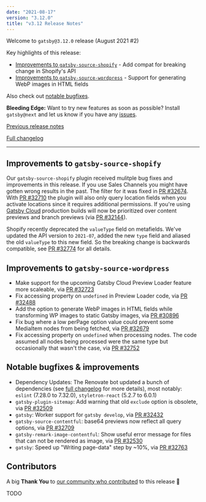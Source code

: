 ```yaml
---
date: "2021-08-17"
version: "3.12.0"
title: "v3.12 Release Notes"
---
```


Welcome to `gatsby@3.12.0` release (August 2021 #2)

Key highlights of this release:

- [Improvements to `gatsby-source-shopify`](#improvements-to-gatsby-source-shopify) - Add compat for breaking change in Shopify's API
- [Improvements to `gatsby-source-wordpress`](#improvements-to-gatsby-source-wordpress) - Support for generating WebP images in HTML fields

Also check out [notable bugfixes](#notable-bugfixes--improvements).

**Bleeding Edge:** Want to try new features as soon as possible? Install `gatsby@next` and let us know
if you have any [issues](https://github.com/gatsbyjs/gatsby/issues).

[Previous release notes](/docs/reference/release-notes/v3.11)

[Full changelog](https://github.com/gatsbyjs/gatsby/compare/gatsby@3.12.0-next.0...gatsby@3.12.0)

---

## Improvements to `gatsby-source-shopify`

Our `gatsby-source-shopify` plugin received mulitple bug fixes and improvements in this release. If you use Sales Channels you might have gotten wrong results in the past. The filter for it was fixed in [PR #32674](https://github.com/gatsbyjs/gatsby/pull/32674). With [PR #32710](https://github.com/gatsbyjs/gatsby/pull/32710) the plugin will also only query location fields when you activate locations since it requires additional permissions. If you're using [Gatsby Cloud](https://www.gatsbyjs.com/products/cloud/) production builds will now be prioritized over content previews and branch previews (via [PR #32144](https://github.com/gatsbyjs/gatsby/pull/32144)).

Shopify recently deprecated the `valueType` field on metafields. We've updated the API version to `2021-07`, added the new `type` field and aliased the old `valueType` to this new field. So the breaking change is backwards compatible, see [PR #32774](https://github.com/gatsbyjs/gatsby/pull/32774) for all details.

## Improvements to `gatsby-source-wordpress`

- Make support for the upcoming Gatsby Cloud Preview Loader feature more scaleable, via [PR #32723](https://github.com/gatsbyjs/gatsby/pull/32723)
- Fix accessing property on `undefined` in Preview Loader code, via [PR #32488](https://github.com/gatsbyjs/gatsby/pull/32488)
- Add the option to generate WebP images in HTML fields while transforming WP images to static Gatsby images, via [PR #30896](https://github.com/gatsbyjs/gatsby/pull/30896)
- Fix bug where a low perPage option value could prevent some MediaItem nodes from being fetched, via [PR #32679](https://github.com/gatsbyjs/gatsby/pull/32679)
- Fix accessing property on `undefined` when processing nodes. The code assumed all nodes being processed were the same type but occasionally that wasn't the case, via [PR #32752](https://github.com/gatsbyjs/gatsby/pull/32752)

## Notable bugfixes & improvements

- Dependency Updates: The Renovate bot updated a bunch of dependencies (see [full changelog](https://github.com/gatsbyjs/gatsby/compare/gatsby@3.12.0-next.0...gatsby@3.12.0) for more details), most notably: `eslint` (7.28.0 to 7.32.0), `styletron-react` (5.2.7 to 6.0.1)
- `gatsby-plugin-sitemap`: Add warning that old `exclude` option is obsolete, via [PR #32509](https://github.com/gatsbyjs/gatsby/pull/32509)
- `gatsby`: Worker support for `gatsby develop`, via [PR #32432](https://github.com/gatsbyjs/gatsby/pull/32432)
- `gatsby-source-contentful`: base64 previews now reflect all query options, via [PR #32709](https://github.com/gatsbyjs/gatsby/pull/32709)
- `gatsby-remark-image-contentful`: Show useful error message for files that can not be rendered as image, via [PR #32530](https://github.com/gatsbyjs/gatsby/pull/32530)
- `gatsby`: Speed up "Writing page-data" step by ~10%, via [PR #32763](https://github.com/gatsbyjs/gatsby/pull/32763)

## Contributors

A big **Thank You** to [our community who contributed](https://github.com/gatsbyjs/gatsby/compare/gatsby@3.12.0-next.0...gatsby@3.12.0) to this release 💜

TODO

